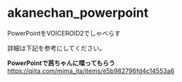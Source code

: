# akanechan_powerpoint
PowerPointをVOICEROID2でしゃべらす

詳細は下記を参考にしてください。

**PowerPointで茜ちゃんに喋ってもらう**
https://qiita.com/mima_ita/items/e5b982796fd4c14553a6
